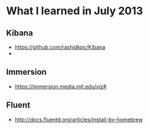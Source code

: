 # What I learned in July 2013

## Kibana
* https://github.com/rashidkpc/Kibana
* 

## Immersion
* https://immersion.media.mit.edu/viz#

## Fluent
* http://docs.fluentd.org/articles/install-by-homebrew
